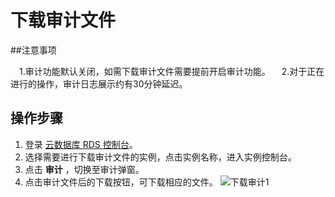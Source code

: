 # 下载审计文件

##注意事项

　1.审计功能默认关闭，如需下载审计文件需要提前开启审计功能。
　2.对于正在进行的操作，审计日志展示约有30分钟延迟。
## 操作步骤
1. 登录 [云数据库 RDS 控制台](https://rds-console.jdcloud.com/database)。
2. 选择需要进行下载审计文件的实例，点击实例名称，进入实例控制台。
3. 点击 **审计** ，切换至审计弹窗。
4. 点击审计文件后的下载按钮，可下载相应的文件。
![下载审计1](../../../../../../image/RDS/Download-Audit-1.png)

